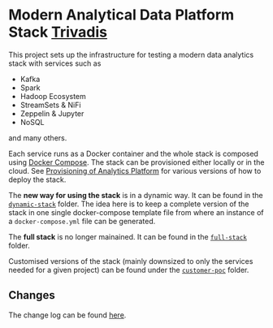 # Modern Analytical Data Platform Stack [Trivadis](https://www.google.com/search?q=trivadis&sxsrf=ACYBGNSrVDh4v1bnybYzErPPvQnrw-6TZg:1576679797684&source=lnms&tbm=isch&sa=X&ved=2ahUKEwj_zI_6tb_mAhVT8aYKHSQsDPYQ_AUoAXoECB0QAw&biw=2010&bih=1207#imgdii=YM633TsmdEuZfM:&imgrc=XXWVIANja06heM:)

This project sets up the infrastructure for testing a modern data analytics stack with services such as

* Kafka
* Spark
* Hadoop Ecosystem
* StreamSets & NiFi
* Zeppelin & Jupyter
* NoSQL

and many others.

Each service runs as a Docker container and the whole stack is composed using [Docker Compose](https://docs.docker.com/compose/). The stack can be provisioned either locally or in the cloud. See [Provisioning of Analytics Platform](./full-stack/environment/README.md) for various versions of how to deploy the stack. 

The **new way for using the stack** is in a dynamic way. It can be found in the [`dynamic-stack`](./dynamic-stack/README.md) folder. The idea here is to keep a complete version of the stack in one single docker-compose template file from where an instance of a `docker-compose.yml` file can be generated.    

The **full stack** is no longer mainained. It can be found in the [`full-stack`](./full-stack/README.md) folder. 

Customised versions of the stack (mainly downsized to only the services needed for a given project) can be found under the [`customer-poc`](./full-stack/README.md) folder.

## Changes

The change log can be found [here](./full-stack/Changes.md).
